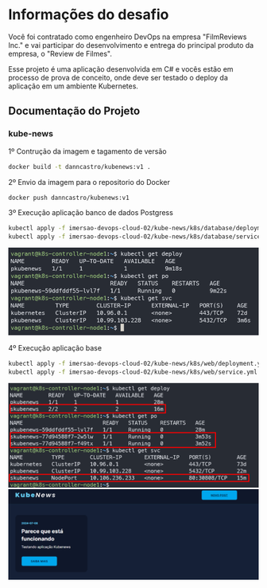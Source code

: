 # Informações do desafio

Você foi contratado como engenheiro DevOps na empresa "FilmReviews Inc." e vai participar do desenvolvimento e entrega do principal produto da empresa, o "Review de Filmes".

Esse projeto é uma aplicação desenvolvida em C# e vocês estão em processo de prova de conceito, onde deve ser testado o deploy da aplicação em um ambiente Kubernetes.

## Documentação do Projeto

### kube-news

1º Contrução da imagem e tagamento de versão

~~~bash
docker build -t danncastro/kubenews:v1 . 
~~~

2º Envio da imagem para o repositorio do Docker

~~~bash
docker push danncastro/kubenews:v1
~~~

3º Execução aplicação banco de dados Postgress

~~~bash
kubectl apply -f imersao-devops-cloud-02/kube-news/k8s/database/deployment.yml
kubectl apply -f imersao-devops-cloud-02/kube-news/k8s/database/service.yml
~~~

![alt text](/kube-news/image_database.png)

4º Execução aplicação base

~~~bash
kubectl apply -f imersao-devops-cloud-02/kube-news/k8s/web/deployment.yml
kubectl apply -f imersao-devops-cloud-02/kube-news/k8s/web/service.yml
~~~

![alt text](/kube-news/image_servico.png)
![alt text](/kube-news/image_web.png)